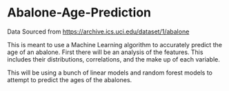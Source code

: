 # Abalone-Age-Prediction

Data Sourced from
https://archive.ics.uci.edu/dataset/1/abalone 

This is meant to use a Machine Learning algorithm to accurately predict the age of an abalone. First there will be an analysis of the features. This includes their distributions, correlations, and the make up of each variable.

This will be using a bunch of linear models and random forest models to attempt to predict the ages of the abalones.
